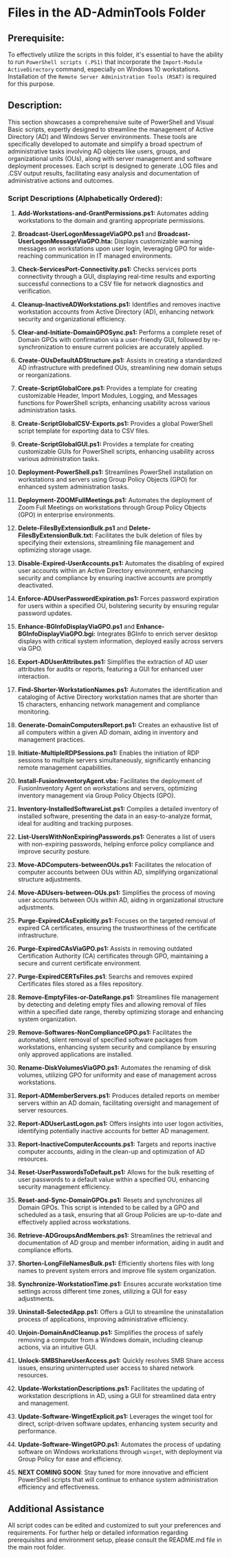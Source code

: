 # Files in the AD-AdminTools Folder
## Prerequisite:
To effectively utilize the scripts in this folder, it's essential to have the ability to run `PowerShell scripts (.PS1)` that incorporate the `Import-Module ActiveDirectory` command, especially on Windows 10 workstations. Installation of the `Remote Server Administration Tools (RSAT)` is required for this purpose.

## Description:
This section showcases a comprehensive suite of PowerShell and Visual Basic scripts, expertly designed to streamline the management of Active Directory (AD) and Windows Server environments. These tools are specifically developed to automate and simplify a broad spectrum of administrative tasks involving AD objects like users, groups, and organizational units (OUs), along with server management and software deployment processes. Each script is designed to generate .LOG files and .CSV output results, facilitating easy analysis and documentation of administrative actions and outcomes.

### Script Descriptions (Alphabetically Ordered):

1. **Add-Workstations-and-GrantPermissions.ps1:** Automates adding workstations to the domain and granting appropriate permissions.

2. **Broadcast-UserLogonMessageViaGPO.ps1** and **Broadcast-UserLogonMessageViaGPO.hta:** Displays customizable warning messages on workstations upon user login, leveraging GPO for wide-reaching communication in IT managed environments.

3. **Check-ServicesPort-Connectivity.ps1:** Checks services ports connectivity through a GUI, displaying real-time results and exporting successful connections to a CSV file for network diagnostics and verification.

4. **Cleanup-InactiveADWorkstations.ps1:** Identifies and removes inactive workstation accounts from Active Directory (AD), enhancing network security and organizational efficiency.

5. **Clear-and-Initiate-DomainGPOSync.ps1:** Performs a complete reset of Domain GPOs with confirmation via a user-friendly GUI, followed by re-synchronization to ensure current policies are accurately applied.

6. **Create-OUsDefaultADStructure.ps1:** Assists in creating a standardized AD infrastructure with predefined OUs, streamlining new domain setups or reorganizations.

7. **Create-ScriptGlobalCore.ps1:** Provides a template for creating customizable Header, Import Modules, Logging, and Messages functions for PowerShell scripts, enhancing usability across various administration tasks.

8. **Create-ScriptGlobalCSV-Exports.ps1:** Provides a global PowerShell script template for exporting data to CSV files.

9. **Create-ScriptGlobalGUI.ps1:** Provides a template for creating customizable GUIs for PowerShell scripts, enhancing usability across various administration tasks.

10. **Deployment-PowerShell.ps1:** Streamlines PowerShell installation on workstations and servers using Group Policy Objects (GPO) for enhanced system administration tasks.

11. **Deployment-ZOOMFullMeetings.ps1:** Automates the deployment of Zoom Full Meetings on workstations through Group Policy Objects (GPO) in enterprise environments.

12. **Delete-FilesByExtensionBulk.ps1** and **Delete-FilesByExtensionBulk.txt:** Facilitates the bulk deletion of files by specifying their extensions, streamlining file management and optimizing storage usage.

13. **Disable-Expired-UserAccounts.ps1:** Automates the disabling of expired user accounts within an Active Directory environment, enhancing security and compliance by ensuring inactive accounts are promptly deactivated.

14. **Enforce-ADUserPasswordExpiration.ps1:** Forces password expiration for users within a specified OU, bolstering security by ensuring regular password updates.

15. **Enhance-BGInfoDisplayViaGPO.ps1** and **Enhance-BGInfoDisplayViaGPO.bgi:** Integrates BGInfo to enrich server desktop displays with critical system information, deployed easily across servers via GPO.

16. **Export-ADUserAttributes.ps1:** Simplifies the extraction of AD user attributes for audits or reports, featuring a GUI for enhanced user interaction.

17. **Find-Shorter-WorkstationNames.ps1:** Automates the identification and cataloging of Active Directory workstation names that are shorter than 15 characters, enhancing network management and compliance monitoring.

18. **Generate-DomainComputersReport.ps1:** Creates an exhaustive list of all computers within a given AD domain, aiding in inventory and management practices.

19. **Initiate-MultipleRDPSessions.ps1:** Enables the initiation of RDP sessions to multiple servers simultaneously, significantly enhancing remote management capabilities.

20. **Install-FusionInventoryAgent.vbs:** Facilitates the deployment of FusionInventory Agent on workstations and servers, optimizing inventory management via Group Policy Objects (GPO).

21. **Inventory-InstalledSoftwareList.ps1:** Compiles a detailed inventory of installed software, presenting the data in an easy-to-analyze format, ideal for auditing and tracking purposes.

22. **List-UsersWithNonExpiringPasswords.ps1:** Generates a list of users with non-expiring passwords, helping enforce policy compliance and improve security posture.

23. **Move-ADComputers-betweenOUs.ps1:** Facilitates the relocation of computer accounts between OUs within AD, simplifying organizational structure adjustments.

24. **Move-ADUsers-between-OUs.ps1:** Simplifies the process of moving user accounts between OUs within AD, aiding in organizational structure adjustments.

25. **Purge-ExpiredCAsExplicitly.ps1:** Focuses on the targeted removal of expired CA certificates, ensuring the trustworthiness of the certificate infrastructure.

26. **Purge-ExpiredCAsViaGPO.ps1:** Assists in removing outdated Certification Authority (CA) certificates through GPO, maintaining a secure and current certificate environment.

27. **Purge-ExpiredCERTsFiles.ps1**: Searchs and removes expired Certificates files stored as a files repository. 

28. **Remove-EmptyFiles-or-DateRange.ps1:** Streamlines file management by detecting and deleting empty files and allowing removal of files within a specified date range, thereby optimizing storage and enhancing system organization.

29. **Remove-Softwares-NonComplianceGPO.ps1:** Facilitates the automated, silent removal of specified software packages from workstations, enhancing system security and compliance by ensuring only approved applications are installed.

30. **Rename-DiskVolumesViaGPO.ps1:** Automates the renaming of disk volumes, utilizing GPO for uniformity and ease of management across workstations.

31. **Report-ADMemberServers.ps1:** Produces detailed reports on member servers within an AD domain, facilitating oversight and management of server resources.

32. **Report-ADUserLastLogon.ps1:** Offers insights into user logon activities, identifying potentially inactive accounts for better AD management.

33. **Report-InactiveComputerAccounts.ps1:** Targets and reports inactive computer accounts, aiding in the clean-up and optimization of AD resources.

34. **Reset-UserPasswordsToDefault.ps1:** Allows for the bulk resetting of user passwords to a default value within a specified OU, enhancing security management efficiency.

35. **Reset-and-Sync-DomainGPOs.ps1:** Resets and synchronizes all Domain GPOs. This script is intended to be called by a GPO and scheduled as a task, ensuring that all Group Policies are up-to-date and effectively applied across workstations.

36. **Retrieve-ADGroupsAndMembers.ps1:** Streamlines the retrieval and documentation of AD group and member information, aiding in audit and compliance efforts.

37. **Shorten-LongFileNamesBulk.ps1:** Efficiently shortens files with long names to prevent system errors and improve file system organization.

38. **Synchronize-WorkstationTime.ps1:** Ensures accurate workstation time settings across different time zones, utilizing a GUI for easy adjustments.

39. **Uninstall-SelectedApp.ps1:** Offers a GUI to streamline the uninstallation process of applications, improving administrative efficiency.

40. **Unjoin-DomainAndCleanup.ps1:** Simplifies the process of safely removing a computer from a Windows domain, including cleanup actions, via an intuitive GUI.

41. **Unlock-SMBShareUserAccess.ps1:** Quickly resolves SMB Share access issues, ensuring uninterrupted user access to shared network resources.

42. **Update-WorkstationDescriptions.ps1:** Facilitates the updating of workstation descriptions in AD, using a GUI for streamlined data entry and management.

43. **Update-Software-WingetExplicit.ps1:** Leverages the winget tool for direct, script-driven software updates, enhancing system security and performance.

44. **Update-Software-WingetGPO.ps1:** Automates the process of updating software on Windows workstations through `winget`, with deployment via Group Policy for ease and efficiency.

45. **NEXT COMING SOON**: Stay tuned for more innovative and efficient PowerShell scripts that will continue to enhance system administration efficiency and effectiveness.

## Additional Assistance
All script codes can be edited and customized to suit your preferences and requirements. For further help or detailed information regarding prerequisites and environment setup, please consult the README.md file in the main root folder.
